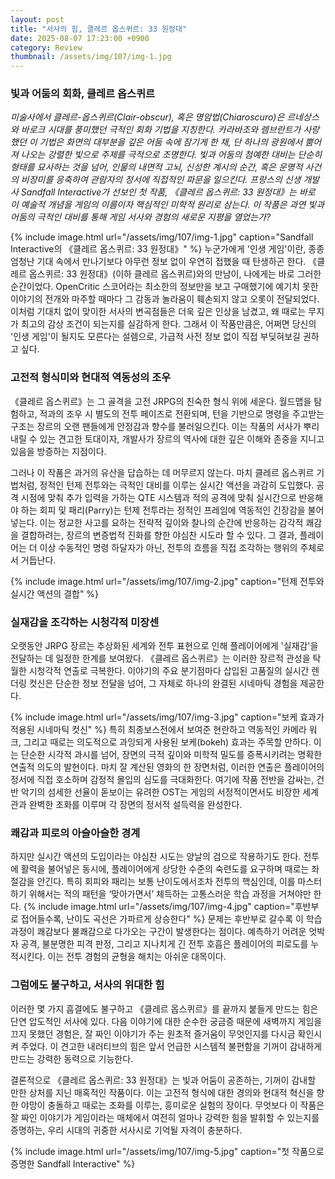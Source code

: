 ```yaml
---
layout: post
title: "서사의 힘, 클레르 옵스퀴르: 33 원정대"
date: 2025-08-07 17:23:00 +0900
category: Review
thumbnail: /assets/img/107/img-1.jpg
---
```


### 빛과 어둠의 회화, 클레르 옵스퀴르

*미술사에서 클레르-옵스퀴르(Clair-obscur), 혹은 명암법(Chiaroscuro)은 르네상스와 바로크 시대를 풍미했던 극적인 회화 기법을 지칭한다. 카라바조와 렘브란트가 사랑했던 이 기법은 화면의 대부분을 깊은 어둠 속에 잠기게 한 채, 단 하나의 광원에서 뿜어져 나오는 강렬한 빛으로 주제를 극적으로 조명한다. 빛과 어둠의 첨예한 대비는 단순히 형태를 묘사하는 것을 넘어, 인물의 내면적 고뇌, 신성한 계시의 순간, 혹은 운명적 사건의 비장미를 응축하여 관람자의 정서에 직접적인 파문을 일으킨다. 프랑스의 신생 개발사 Sandfall Interactive가 선보인 첫 작품, 《클레르 옵스퀴르: 33 원정대》는 바로 이 예술적 개념을 게임의 이름이자 핵심적인 미학적 원리로 삼는다. 이 작품은 과연 빛과 어둠의 극적인 대비를 통해 게임 서사와 경험의 새로운 지평을 열었는가?*

{% include image.html url="/assets/img/107/img-1.jpg" caption="Sandfall Interactive의 《클레르 옵스퀴르: 33 원정대》" %}
누군가에게 '인생 게임'이란, 종종 엄청난 기대 속에서 만나기보다 아무런 정보 없이 우연히 접했을 때 탄생하곤 한다. 《클레르 옵스퀴르: 33 원정대》(이하 클레르 옵스퀴르)와의 만남이, 나에게는 바로 그러한 순간이었다. OpenCritic 스코어라는 최소한의 정보만을 보고 구매했기에 예기치 못한 이야기의 전개와 마주할 때마다 그 감동과 놀라움이 훼손되지 않고 오롯이 전달되었다. 이처럼 기대치 없이 맞이한 서사의 변곡점들은 더욱 깊은 인상을 남겼고, 왜 때로는 무지가 최고의 감상 조건이 되는지를 실감하게 한다. 그래서 이 작품만큼은, 어쩌면 당신의 '인생 게임'이 될지도 모른다는 설렘으로, 가급적 사전 정보 없이 직접 부딪혀보길 권하고 싶다.

### 고전적 형식미와 현대적 역동성의 조우
《클레르 옵스퀴르》는 그 골격을 고전 JRPG의 친숙한 형식 위에 세운다. 월드맵을 탐험하고, 적과의 조우 시 별도의 전투 페이즈로 전환되며, 턴을 기반으로 명령을 주고받는 구조는 장르의 오랜 팬들에게 안정감과 향수를 불러일으킨다. 이는 작품의 서사가 뿌리내릴 수 있는 견고한 토대이자, 개발사가 장르의 역사에 대한 깊은 이해와 존중을 지니고 있음을 방증하는 지점이다.

그러나 이 작품은 과거의 유산을 답습하는 데 머무르지 않는다. 마치 클레르 옵스퀴르 기법처럼, 정적인 턴제 전투와는 극적인 대비를 이루는 실시간 액션을 과감히 도입했다. 공격 시점에 맞춰 추가 입력을 가하는 QTE 시스템과 적의 공격에 맞춰 실시간으로 반응해야 하는 회피 및 패리(Parry)는 턴제 전투라는 정적인 프레임에 역동적인 긴장감을 불어넣는다. 이는 정교한 사고를 요하는 전략적 깊이와 찰나의 순간에 반응하는 감각적 쾌감을 결합하려는, 장르의 변증법적 진화를 향한 야심찬 시도라 할 수 있다. 그 결과, 플레이어는 더 이상 수동적인 명령 하달자가 아닌, 전투의 흐름을 직접 조각하는 행위의 주체로서 거듭난다.

{% include image.html url="/assets/img/107/img-2.jpg" caption="턴제 전투와 실시간 액션의 결합" %}

### 실재감을 조각하는 시청각적 미장센
오랫동안 JRPG 장르는 추상화된 세계와 전투 표현으로 인해 플레이어에게 '실재감'을 전달하는 데 일정한 한계를 보여왔다. 《클레르 옵스퀴르》는 이러한 장르적 관성을 탁월한 시청각적 연출로 극복한다. 이야기의 주요 분기점마다 삽입된 고품질의 실시간 렌더링 컷신은 단순한 정보 전달을 넘어, 그 자체로 하나의 완결된 시네마틱 경험을 제공한다.

{% include image.html url="/assets/img/107/img-3.jpg" caption="보케 효과가 적용된 시네마틱 컷신" %}
특히 최종보스전에서 보여준 현란하고 역동적인 카메라 워크, 그리고 때로는 의도적으로 과잉되게 사용된 보케(bokeh) 효과는 주목할 만하다. 이는 단순한 시각적 과시를 넘어, 장면의 극적 깊이와 미학적 밀도를 증폭시키려는 명확한 연출적 의도의 발현이다. 마치 잘 계산된 영화의 한 장면처럼, 이러한 연출은 플레이어의 정서에 직접 호소하며 감정적 몰입의 심도를 극대화한다. 여기에 작품 전반을 감싸는, 건반 악기의 섬세한 선율이 돋보이는 유려한 OST는 게임의 서정적이면서도 비장한 세계관과 완벽한 조화를 이루며 각 장면의 정서적 설득력을 완성한다.

### 쾌감과 피로의 아슬아슬한 경계
하지만 실시간 액션의 도입이라는 야심찬 시도는 양날의 검으로 작용하기도 한다. 전투에 활력을 불어넣은 동시에, 플레이어에게 상당한 수준의 숙련도를 요구하며 때로는 좌절감을 안긴다. 특히 회피와 패리는 보통 난이도에서조차 전투의 핵심인데, 이를 마스터하기 위해서는 적의 패턴을 ‘맞아가면서’ 체득하는 고통스러운 학습 과정을 거쳐야만 한다.
{% include image.html url="/assets/img/107/img-4.jpg" caption="후반부로 접어들수록, 난이도 곡선은 가파르게 상승한다" %}
문제는 후반부로 갈수록 이 학습 과정이 쾌감보다 불쾌감으로 다가오는 구간이 발생한다는 점이다. 예측하기 어려운 엇박자 공격, 불분명한 피격 판정, 그리고 지나치게 긴 전투 호흡은 플레이어의 피로도를 누적시킨다. 이는 전투 경험의 균형을 해치는 아쉬운 대목이다.

### 그럼에도 불구하고, 서사의 위대한 힘
이러한 몇 가지 흠결에도 불구하고 《클레르 옵스퀴르》를 끝까지 붙들게 만드는 힘은 단연 압도적인 서사에 있다. 다음 이야기에 대한 순수한 궁금증 때문에 새벽까지 게임을 끄지 못했던 경험은, 잘 짜인 이야기가 주는 원초적 즐거움이 무엇인지를 다시금 확인시켜 주었다. 이 견고한 내러티브의 힘은 앞서 언급한 시스템적 불편함을 기꺼이 감내하게 만드는 강력한 동력으로 기능한다.

결론적으로 《클레르 옵스퀴르: 33 원정대》는 빛과 어둠이 공존하는, 기꺼이 감내할 만한 상처를 지닌 매혹적인 작품이다. 이는 고전적 형식에 대한 경의와 현대적 혁신을 향한 야망이 충돌하고 때로는 조화를 이루는, 흥미로운 실험의 장이다. 무엇보다 이 작품은 잘 짜인 이야기가 게임이라는 매체에서 여전히 얼마나 강력한 힘을 발휘할 수 있는지를 증명하는, 우리 시대의 귀중한 서사시로 기억될 자격이 충분하다.

{% include image.html url="/assets/img/107/img-5.jpg" caption="첫 작품으로 증명한 Sandfall Interactive" %}